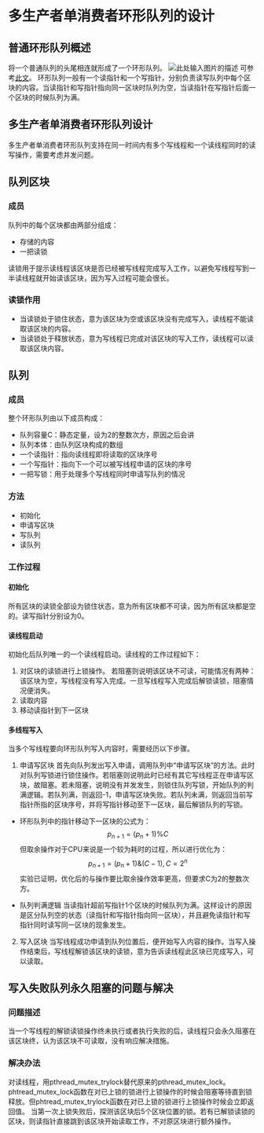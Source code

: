 ﻿# 多生产者单消费者环形队列的设计

## 普通环形队列概述
将一个普通队列的头尾相连就形成了一个环形队列。
![此处输入图片的描述][1]
可参考[此文][2]。
环形队列一般有一个读指针和一个写指针，分别负责读写队列中每个区块的内容。当读指针和写指针指向同一区块时队列为空，当读指针在写指针后面一个区块的时候队列为满。

## 多生产者单消费者环形队列设计
多生产者单消费者环形队列支持在同一时间内有多个写线程和一个读线程同时的读写操作，需要考虑并发问题。

## 队列区块
### 成员
队列中的每个区块都由两部分组成：

 - 存储的内容
 - 一把读锁

读锁用于提示读线程该区块是否已经被写线程完成写入工作，以避免写线程写到一半读线程就开始读该区块，因为写入过程可能会很长。
### 读锁作用
 - 当读锁处于锁住状态，意为该区块为空或该区块没有完成写入，读线程不能读取该区块的内容。
 - 当读锁处于释放状态，意为写线程已完成对该区块的写入工作，读线程可以读取该区块内容。

## 队列
### 成员
整个环形队列由以下成员构成：

 - 队列容量C：静态定量，设为2的整数次方，原因之后会讲
 - 队列本体：由队列区块构成的数组
 - 一个读指针：指向读线程即将读取的区块序号
 - 一个写指针：指向下一个可以被写线程申请的区块的序号
 - 一把写锁：用于处理多个写线程同时申请写队列的情况

### 方法
 - 初始化
 - 申请写区块
 - 写队列
 - 读队列

### 工作过程
#### 初始化
所有区块的读锁全部设为锁住状态，意为所有区块都不可读，因为所有区块都是空的。读写指针分别设为0。

#### 读线程启动
初始化后队列唯一的一个读线程启动。读线程的工作过程如下：

 1. 对区块的读锁进行上锁操作。
 若阻塞则说明该区块不可读，可能情况有两种：该区块为空，写线程没有写入完成。一旦写线程写入完成后解锁读锁，阻塞情况便消失。
 2. 读取内容
 3. 移动读指针到下一区块

#### 多线程写入
当多个写线程要向环形队列写入内容时，需要经历以下步骤。

1. 申请写区块
首先向队列发出写入申请，调用队列中“申请写区块”的方法。此时对队列写锁进行锁住操作。若阻塞则说明此时已经有其它写线程正在申请写区块，故阻塞。若未阻塞，说明没有并发发生，则锁住队列写锁，开始队列的判满逻辑。若队列满，则返回-1，申请写区块失败。若队列未满，则返回当前写指针所指的区块序号，并将写指针移动至下一区块，最后解锁队列的写锁。

 - 环形队列中的指针移动下一区块的公式为：
$$ p_{n+1} = ( p_n + 1 )  \%  C $$
但取余操作对于CPU来说是一个较为耗时的过程，所以进行优化为：
$$ p_{n+1} = ( p_n +1 ) \& ( C - 1 ) , C = 2 ^ n $$
实验已证明，优化后的与操作要比取余操作效率更高，但要求C为2的整数次方。

 - 队列判满逻辑
当读指针超前写指针1个区块的时候队列为满。这样设计的原因是区分队列空的状态（读指针和写指针指向同一区块），并且避免读指针和写指针同时读写同一区块的现象发生。

2. 写入区块
当写线程成功申请到队列位置后，便开始写入内容的操作。当写入操作结束后，写线程解锁该区块的读锁，意为告诉读线程此区块已完成写入，可以读取。

## 写入失败队列永久阻塞的问题与解决
### 问题描述
当一个写线程的解锁读锁操作终未执行或者执行失败的后，读线程只会永久阻塞在该区块终，认为该区块不可读取，没有响应解决措施。
### 解决办法
对读线程，用pthread_mutex_trylock替代原来的pthread_mutex_lock。phtread_mutex_lock函数在对已上锁的锁进行上锁操作的时候会阻塞等待直到锁释放。但phtread_mutex_trylock函数在对已上锁的锁进行上锁操作时候会立即返回值。
当第一次上锁失败后，探测该区块后5个区块位置的锁。若有已解锁读锁的区块，则读指针直接跳到该区块开始读取工作，不对原区块进行额外操作。





  [1]: http://hi.csdn.net/attachment/201107/9/0_1310174978ngyt.gif
  [2]: http://blog.csdn.net/sking002007/article/details/6584590